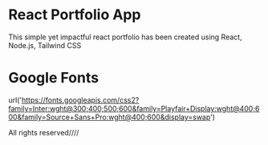 # React Portfolio App

This simple yet impactful react portfolio has been created using React, Node.js, Tailwind CSS
# Google Fonts

url('https://fonts.googleapis.com/css2?family=Inter:wght@300;400;500;600&family=Playfair+Display:wght@400;600&family=Source+Sans+Pro:wght@400;600&display=swap')

All rights reserved//// 
